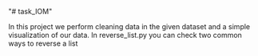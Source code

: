 "# task_IOM" 


In this project we perform cleaning data in the given dataset and a simple visualization of our data.
In reverse_list.py you can check two common ways to reverse a list
